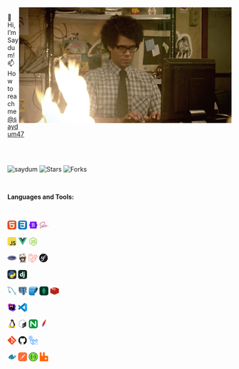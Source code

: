 
<img align="right" height="260" width="auto" alt="GIF" src="https://github.com/saydum/saydum/blob/main/image/g.gif" />

👋 Hi, I’m Saydum!
<br>
📫 How to reach me [@saydum47](https://t.me/saydum47)

 <br>
 <br>

 <p align="left"> <img src="https://komarev.com/ghpvc/?username=saydum&style=plastic&label=views&color=orange" alt="saydum" /> 
 <img alt="Stars" src="https://img.shields.io/github/stars/saydum/saydum?style=plastic&labelColor=343b41"/>
 <img alt="Forks" src="https://img.shields.io/github/forks/saydum/saydum?style=plastic&labelColor=343b41"/>
 </p>
 </br>
 
  **Languages and Tools:** 
  
<br>

<code><img height="20" src="https://raw.githubusercontent.com/saydum/saydum/main/svg/HTML.svg"></code>
<code><img height="20" src="https://raw.githubusercontent.com/saydum/saydum/main/svg/CSS.svg"></code>
<code><img height="20" src="https://raw.githubusercontent.com/saydum/saydum/main/svg/Bootstrap.svg"></code>
<code><img height="20" src="https://raw.githubusercontent.com/saydum/saydum/main/svg/Sass.svg"></code>

<code><img height="20" src="https://raw.githubusercontent.com/saydum/saydum/main/svg/JavaScript.svg"></code>
<code><img height="20" src="https://raw.githubusercontent.com/saydum/saydum/main/svg/VueJS.svg"></code>
<code><img height="20" src="https://raw.githubusercontent.com/saydum/saydum/main/svg/NodeJS.svg"></code>

<code><img height="20" src="https://raw.githubusercontent.com/saydum/saydum/main/svg/PHP.svg"></code>
<code><img height="20" src="https://raw.githubusercontent.com/saydum/saydum/main/svg/Composer.svg"></code>
<code><img height="20" src="https://raw.githubusercontent.com/saydum/saydum/main/svg/Laravel.svg"></code>
<code><img height="20" src="https://raw.githubusercontent.com/saydum/saydum/main/svg/Symfony.svg"></code>

<code><img height="20" src="https://raw.githubusercontent.com/saydum/saydum/main/svg/Python-Dark.svg"></code>
<code><img height="20" src="https://raw.githubusercontent.com/saydum/saydum/main/svg/Django.svg"></code>

<code><img height="20" src="https://raw.githubusercontent.com/saydum/saydum/main/svg/MySQL.svg"></code>
<code><img height="20" src="https://raw.githubusercontent.com/saydum/saydum/main/svg/PostgreSQL.svg"></code>
<code><img height="20" src="https://raw.githubusercontent.com/saydum/saydum/main/svg/SQLite.svg"></code>
<code><img height="20" src="https://raw.githubusercontent.com/saydum/saydum/main/svg/MongoDB.svg"></code>
<code><img height="20" src="https://raw.githubusercontent.com/saydum/saydum/main/svg/Redis.svg"></code>

<code><img height="20" src="https://raw.githubusercontent.com/saydum/saydum/main/svg/Phpstorm.svg"></code>
<code><img height="20" src="https://raw.githubusercontent.com/saydum/saydum/main/svg/VSCode.svg"></code>

<code><img height="20" src="https://raw.githubusercontent.com/saydum/saydum/main/svg/Linux.svg"></code>
<code><img height="20" src="https://raw.githubusercontent.com/saydum/saydum/main/svg/Bash.svg"></code>
<code><img height="20" src="https://raw.githubusercontent.com/saydum/saydum/main/svg/Nginx.svg"></code>
<code><img height="20" src="https://raw.githubusercontent.com/saydum/saydum/main/svg/Apache.svg"></code>

<code><img height="20" src="https://raw.githubusercontent.com/saydum/saydum/main/svg/Git.svg"></code>
<code><img height="20" src="https://raw.githubusercontent.com/saydum/saydum/main/svg/Github.svg"></code>
<code><img height="20" src="https://raw.githubusercontent.com/saydum/saydum/main/svg/Github-Actions.svg"></code>

<code><img height="20" src="https://raw.githubusercontent.com/saydum/saydum/main/svg/Docker.svg"></code>
<code><img height="20" src="https://raw.githubusercontent.com/saydum/saydum/main/svg/Postman.svg"></code>
<code><img height="20" src="https://raw.githubusercontent.com/saydum/saydum/main/svg/Swagger.svg"></code>
<code><img height="20" src="https://raw.githubusercontent.com/saydum/saydum/main/svg/RabbitMQ.svg"></code>


